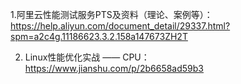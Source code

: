 1.阿里云性能测试服务PTS及资料（理论、案例等）：
https://help.aliyun.com/document_detail/29337.html?spm=a2c4g.11186623.3.2.158a147673ZH2T

2. Linux性能优化实战 —— CPU： https://www.jianshu.com/p/2b6658ad59b3